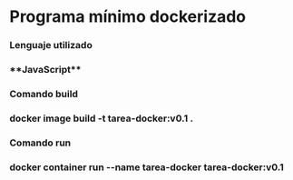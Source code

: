 <h1>Programa mínimo dockerizado</h1>

<h3>Lenguaje utilizado<h3>
**JavaScript**

<h3>Comando build<h3>
docker image build -t tarea-docker:v0.1 .  

<h3>Comando run<h3>
docker container run --name tarea-docker tarea-docker:v0.1